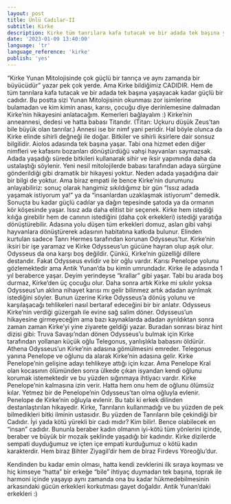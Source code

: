 ```yaml
---
layout: post
title: Ünlü Cadılar-II
subtitle: Kirke
description: Kirke tüm tanrılara kafa tutacak ve bir adada tek başına yaşayacak kadar güçlü bir cadıdır.
date: '2023-01-09 13:40:00'
language: 'tr'
language_reference: 'kirke'
publish: 'yes'
---
```

“Kirke Yunan Mitolojisinde çok güçlü bir tanrıça ve aynı zamanda bir büyücüdür” yazar pek çok yerde. Ama Kirke bildiğimiz CADIDIR. Hem de tüm tanrılara kafa tutacak ve bir adada tek başına yaşayacak kadar güçlü bir cadıdır.
Bu postta sizi Yunan Mitolojisinin okunması zor isimlerine bulamadan ve kim kimin anası, karısı, çocuğu diye derinlemesine dalmadan Kirke’nin hikayesini anlatacağım.
Kemerleri bağlayalım :)
Kirke’nin anneannesi, dedesi ve hatta babası Titandır. (Titan: Uçkuru düşük Zeus’tan bile büyük olan tanrılar.) Annesi ise bir nimf yani peridir. Hal böyle olunca da Kirke elinde sihirli değneği ile doğar. Bitkiler ve sihirli iksirlere dair sonsuz bilgilidir. Aiolos adasında tek başına yaşar. Tabi ona hizmet eden diğer nimfleri ve kafasını bozanları dönüştürdüğü vahşi hayvanları saymazsak. Adada yaşadığı sürede bitkileri kullanarak sihir ve iksir yapımında daha da ustalaştığı söylenir.
Yeni nesil mitolojilerde babası tarafından adaya sürgüne gönderildiği gibi dramatik bir hikayesi yoktur. Neden adada yaşadığına dair bir bilgi de yoktur. Ama biraz empati ile bence Kirke’nin durumunu anlayabiliriz: sonuç olarak hangimiz sıkıldığımız bir gün “Issız adada yaşamak istiyorum ya!” ya da “insanlardan uzaklaşmak istiyorum” demedik. Sonuçta bu kadar güçlü cadılar ya dağın tepesinde şatoda ya da ormanın kör köşesinde yaşar.
Issız ada daha elitist bir seçenek.
Kirke hem istediği kılığa girebilir hem de canının istediğini (daha çok erkekleri) istediği yaratığa dönüştürebilir. Adasına yolu düşen tüm erkekleri domuz, aslan gibi vahşi hayvanlara dönüştürerek adasının habitatına katkıda bulunur. Elinden kurtulan sadece Tanrı Hermes tarafından korunan Odysseus’tur. Kirke’nin iksiri bir işe yaramaz ve Kirke Odysseus’un gücüne hayran olup aşık olur. Odysseus da ona karşı boş değildir. Çünkü, Kirke’nin güzelliği dillere destandır.
Fakat Odysseus evlidir ve bir oğlu vardır. Karısı Penelope yolunu gözlemektedir ama Antik Yunan’da bu kimin umrundadır.
Kirke ile adasında 1 yıl beraberce yaşar. Deyim yerindeyse “krallar” gibi yaşar. Tabi bu arada boş durmaz, Kirke’den üç çocuğu olur. Daha sonra artık Kirke mi sıkılır yoksa Odysseus’un aklına nihayet karısı mı gelir bilinmez artık adadan ayrılmak istediğini söyler. Bunun üzerine Kirke	Odysseus’a dönüş yolunu ve karşılaşacağı tehlikeleri nasıl bertaraf edeceğini 						bir	 bir anlatır.
Odysseus Kirke’nin verdiği güzergah ile evine sağ salim döner. Odysseus’un hikayesine girmeyeceğim ama bazı kaynaklarda adadan ayrıldıktan sonra zaman zaman Kirke’yi yine ziyarete geldiği yazar.
Buradan sonrası biraz hint dizisi gibi: Truva Savaşı’ndan dönen Odysseus’u bulmak için Kirke tarafından yollanan küçük oğlu Telegonus, yanlışlıkla babasını öldürür. Athena Odysseus’un Kirke’nin adasına gömülmesini emreder. Telegonus yanına Penelope ve oğlunu				 da alarak Kirke’nin adasına gelir.
Kirke Penelope’nin gelişine adayı tehlikeye attığı için kızar. Ama Penelope Kral olan kocasının ölümünden sonra ülkede çıkan isyandan kendi oğlunu korumak istemektedir ve bu yüzden sığınmaya ihtiyacı vardır. Kirke Penelope’nin kalmasına izin verir. Hatta hem onu hem de oğlunu ölümsüz kılar. Yetmez bir de Penelope’nin Odysseus’tan olma oğluyla evlenir. Penelope de Kirke’nin oğluyla evlenir.
Bu tabi ki erkek dilinden destanlaştırılan hikayedir.
Kirke, Tanrıların kullanmadığı  ve bu yüzden de pek bilmedikleri bitki ilminin ustasıdır. Bu yüzden de Tanrıların bile çekindiği bir Cadıdır. İyi yada kötü yürekli bir cadı mıdır? Kim bilir!. Bence olabilecek en “insan” cadıdır. Bununla beraber kadın olmanın iyi-kötü tüm yönlerini içinde, beraber ve büyük bir mozaik şeklinde yaşadığı bir kadındır. Kirke dizilerde sempati duyduğumuz ve içten içe empati kurduğumuz o kötü kadın karakterdir. Hem biraz Bihter Ziyagil’dir hem de biraz Firdevs Yöreoğlu’dur.

Kendinden bu kadar emin olması, hatta kendi zevklerini ilk sıraya koyması ve hiç kimseye “hatta” bir erkeğe “bile” ihtiyaç duymadan tek başına, toprak ile harmoni içinde yaşayıp aynı zamanda ona bu kadar hükmedebilmesinin arkasındaki gücün erkekleri korkutması gayet doğaldır.
Antik Yunan’daki erkekleri :)
